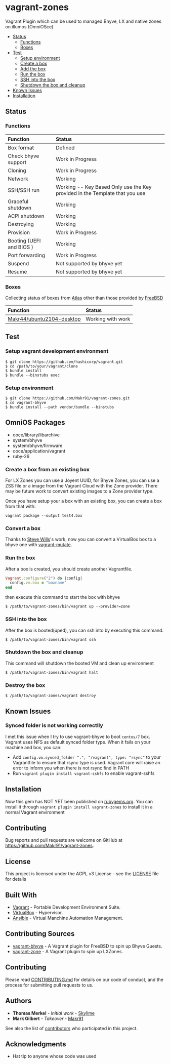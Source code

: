 # vagrant-zones
Vagrant Plugin which can be used to managed Bhyve, LX and native zones on illumos (OmniOSce)

- [Status](#status)
  - [Functions](#functions)
  - [Boxes](#boxes)
- [Test](#test)
  - [Setup environment](#setup-environment)
  - [Create a box](#create-a-box)
  - [Add the box](#add-the-box)
  - [Run the box](#run-the-box)
  - [SSH into the box](#ssh-into-the-box)
  - [Shutdown the box and cleanup](#shutdown-the-box-and-cleanup)
- [Known Issues](#known-issues)
- [Installation](#installation)

## Status

### Functions

| Function                  | Status
| :----------               | :-----
| Box format                | Defined
| Check bhyve support       | Work in Progress
| Cloning	                  | Work in Progress
| Network                   | Working
| SSH/SSH run               | Working -- Key Based Only use the Key provided in the Template that you use
| Graceful shutdown         | Working
| ACPI shutdown             | Working
| Destroying                | Working
| Provision                 | Work in Progress
| Booting (UEFI	and BIOS )  | Working
| Port forwarding           | Work in Progress
| Suspend                   | Not supported by bhyve yet
| Resume                    | Not supported by bhyve yet

### Boxes

Collecting status of boxes from [Atlas](https://atlas.hashicorp.com/boxes/search) other than those provided by [FreeBSD](https://atlas.hashicorp.com/freebsd)

| Function										| Status
| :---------------------------------------------------------------------------------	| :------
| [Makr44/ubuntu2104-desktop](https://app.vagrantup.com/Makr44/boxes/ubuntu2104-desktop)			| Working with work


## Test

### Setup vagrant development environment

    $ git clone https://github.com/hashicorp/vagrant.git
    $ cd /path/to/your/vagrant/clone
    $ bundle install
    $ bundle --binstubs exec

### Setup environment

    $ git clone https://github.com/Makr91/vagrant-zones.git
    $ cd vagrant-bhyve
    $ bundle install --path vendor/bundle --binstubs

## OmniOS Packages

  * ooce/library/libarchive
  * system/bhyve
  * system/bhyve/firmware
  * ooce/application/vagrant
  * ruby-26

### Create a box from an existing box

For LX Zones you can use a Joyent UUID, for Bhyve Zones, you can use a ZSS file or a image from the Vagrant Cloud with the Zone provider. There may be future work to convert existing images to a Zone provider type.

Once you have setup your a box with an existing box, you can create a box from that with:

```
vagrant package --output test4.box
```

### Convert a box

Thanks to [Steve Wills](https://github.com/swills)'s work, now you can convert a VirtualBox box to a bhyve one with [vagrant-mutate](https://github.com/sciurus/vagrant-mutate).

### Run the box

After a box is created, you should create another Vagrantfile.

```ruby
Vagrant.configure("2") do |config|
  config.vm.box = "boxname"
end
```

then execute this command to start the box with bhyve

    $ /path/to/vagrant-zones/bin/vagrant up --provider=zone

### SSH into the box

After the box is booted(uped), you can ssh into by executing this command. 

    $ /path/to/vagrant-zones/bin/vagrant ssh

### Shutdown the box and cleanup

This command will shutdown the booted VM and clean up environment

    $ /path/to/vagrant-zones/bin/vagrant halt

### Destroy the box

    $ /path/to/vagrant-zones/vagrant destroy

## Known Issues

### Synced folder is not working correctlly

I met this issue when I try to use vagrant-bhyve to boot `centos/7` box.
Vagrant uses NFS as default synced folder type. When it fails on your
machine and box, you can:
* Add `config.vm.synced_folder ".", "/vagrant", type: "rsync"` to your
  Vagrantfile to ensure that rsync type is used. Vagrant core will raise an
  error to inform you when there is not rsync find in PATH
* Run `vagrant plugin install vagrant-sshfs` to enable vagrant-sshfs

## Installation

Now this gem has NOT YET been published on [rubygems.org](https://rubygems.org/gems/vagrant-zones). You can install it through `vagrant plugin install vagrant-zones`
to install it in a normal Vagrant environment

## Contributing

Bug reports and pull requests are welcome on GitHub at https://github.com/Makr91/vagrant-zones.


## License

This project is licensed under the AGPL v3 License - see the [LICENSE](LICENSE) file for details

## Built With
* [Vagrant](https://www.vagrantup.com/) - Portable Development Environment Suite.
* [VirtualBox](https://www.virtualbox.org/wiki/Downloads) - Hypervisor.
* [Ansible](https://www.ansible.com/) - Virtual Manchine Automation Management.

## Contributing Sources
* [vagrant-bhyve](https://github.com/jesa7955/vagrant-bhyve) - A Vagrant plugin for FreeBSD to spin up Bhyve Guests.
* [vagrant-zone](https://github.com/skylime/vagrant-zone) - A Vagrant plugin to spin up LXZones.


## Contributing

Please read [CONTRIBUTING.md](https://www.prominic.net) for details on our code of conduct, and the process for submitting pull requests to us.

## Authors
* **Thomas Merkel** - *Initial work* - [Skylime](https://github.com/skylime)
* **Mark Gilbert** - *Takeover* - [Makr91](https://github.com/Makr91)

See also the list of [contributors](https://github.com/Makr91/Vagrant-Guacamole-CentOS-8.1/graphs/contributors) who participated in this project.

## Acknowledgments

* Hat tip to anyone whose code was used
